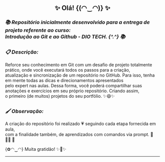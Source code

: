 <h2 align="center"> ✨ Olá! {(◠‿◠)} ✨ </h2>

***<h3> 📚 Repositório inicialmente desenvolvido para a entrega de projeto referente ao curso: <br/>
Introdução ao Git e ao Github - DIO TECH. {^.^} :books: </h3>*** 

***<h3> :clipboard: Descrição: </h3>*** 

Reforce seu conhecimento em Git com um desafio de projeto totalmente prático, onde você executará todos os passos para a criação, <br/>
atualização e sincronização de um repositório no GitHub. Para isso, tenha em mente todas as dicas e direcionamentos apresentados <br/>
pelo expert nas aulas. Dessa forma, você poderá compartilhar suas anotações e exercícios em seu próprio repositório. Criando assim, <br/>
o primeiro (de muitos) projetos do seu portfólio. ✨:smile:✨

<h2 :smile: </h2>

***<h3> 🖌️  Observação: </h3>*** A criação do repositório foi realizado 💗 seguindo cada etapa fornecida em aula, <br/>
com a finalidade também, de aprendizados com comandos via prompt. 💛 👩‍💻 🧡
  
{✿◠‿◠} Muita gratidão! ✨🤗✨
___
